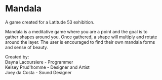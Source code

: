 # Mandala  
A game created for a Latitude 53 exhibition.  

Mandala is a meditative game where you are a point and the goal is to gather shapes around you. Once gathered, a shape will multiply and rotate around the layer. The user is encouraged to find their own mandala forms and sense of beauty.  


Created by:  
Dayna Lacoursiere - Programmer  
Kelsey Prud'homme - Designer and Artist  
Joey da Costa - Sound Designer  
